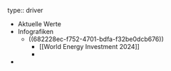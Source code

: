 type:: driver

- Aktuelle Werte
- Infografiken
	- ((682228ec-f752-4701-bdfa-f32be0dcb676))
		- [[World Energy Investment 2024]]
		-
-